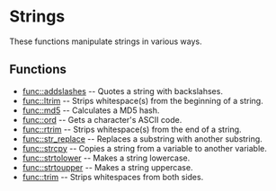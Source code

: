 # Strings
These functions manipulate strings in various ways.
## Functions
* [func::addslashes](strings/addslashes.sh.md) -- Quotes a string with backslahses.
* [func::ltrim](strings/ltrim.sh.md) -- Strips whitespace(s) from the beginning of a string.
* [func::md5](strings/md5.sh.md) -- Calculates a MD5 hash.
* [func::ord](strings/ord.sh.md) -- Gets a character's ASCII code.
* [func::rtrim](strings/rtrim.sh.md) -- Strips whitespace(s) from the end of a string.
* [func::str_replace](strings/str_replace.sh.md) -- Replaces a substring with another substring.
* [func::strcpy](strings/strcpy.sh.md) -- Copies a string from a variable to another variable.
* [func::strtolower](strings/strtolower.sh.md) -- Makes a string lowercase.
* [func::strtoupper](strings/strtoupper.sh.md) -- Makes a string uppercase.
* [func::trim](strings/trim.sh.md) -- Strips whitespaces from both sides.
